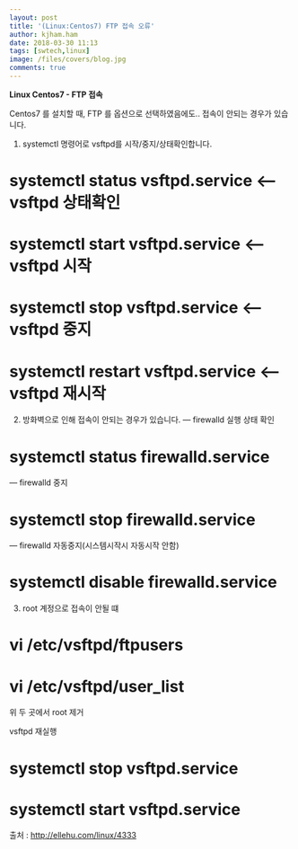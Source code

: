 ```yaml
---
layout: post
title: '(Linux:Centos7) FTP 접속 오류'
author: kjham.ham
date: 2018-03-30 11:13
tags: [swtech,linux]
image: /files/covers/blog.jpg
comments: true
---
```


**Linux Centos7 - FTP 접속**

Centos7 를 설치할 때, FTP 를 옵션으로 선택하였음에도.. 접속이 안되는 경우가 있습니다.

1. systemctl 명령어로 vsftpd를 시작/중지/상태확인합니다.
# systemctl status vsftpd.service <– vsftpd 상태확인
# systemctl start vsftpd.service <– vsftpd 시작
# systemctl stop vsftpd.service <– vsftpd 중지
# systemctl restart vsftpd.service <– vsftpd 재시작

2. 방화벽으로 인해 접속이 안되는 경우가 있습니다.
— firewalld 실행 상태 확인
# systemctl status firewalld.service
— firewalld 중지
# systemctl stop firewalld.service
— firewalld 자동중지(시스템시작시 자동시작 안함)
# systemctl disable firewalld.service

3. root 계정으로 접속이 안될 떄
# vi /etc/vsftpd/ftpusers
# vi /etc/vsftpd/user_list

위 두 곳에서 root 제거

vsftpd 재실행
# systemctl stop vsftpd.service
# systemctl start vsftpd.service

출처 : http://ellehu.com/linux/4333